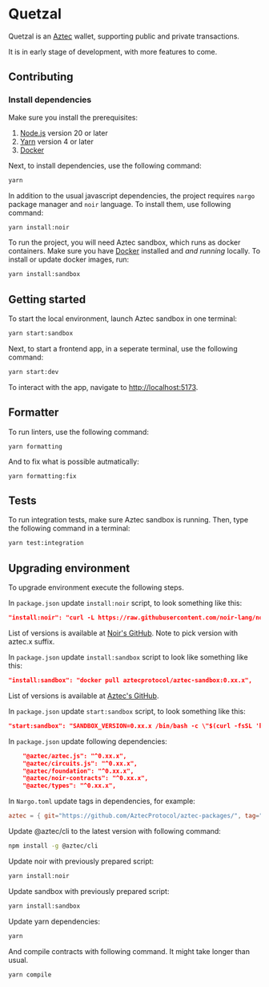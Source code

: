 # Quetzal
Quetzal is an [Aztec](https://aztec.network/) wallet, supporting public and private transactions.

It is in early stage of development, with more features to come.

## Contributing

### Install dependencies

Make sure you install the prerequisites:
1. [Node.js](https://nodejs.org/en) version 20 or later
2. [Yarn](https://yarnpkg.com/) version 4 or later
3. [Docker](https://www.docker.com/)

Next, to install dependencies, use the following command:
```bash
yarn
```

In addition to the usual javascript dependencies, the project requires `nargo` package manager and `noir` language.
To install them, use following command:

```bash
yarn install:noir
```

To run the project, you will need Aztec sandbox, which runs as docker containers.
Make sure you have [Docker](https://www.docker.com/) installed and _and running_ locally.
To install or update docker images, run:

```bash
yarn install:sandbox
```

## Getting started

To start the local environment, launch Aztec sandbox in one terminal:

```bash
yarn start:sandbox
```

Next, to start a frontend app, in a seperate terminal, use the following command:

```bash
yarn start:dev
```

To interact with the app, navigate to [http://localhost:5173](http://localhost:5173).

## Formatter

To run linters, use the following command:
```
yarn formatting
```

And to fix what is possible autmatically:
```
yarn formatting:fix
```


## Tests

To run integration tests, make sure Aztec sandbox is running.
Then, type the following command in a terminal:

```bash
yarn test:integration
```


## Upgrading environment

To upgrade environment execute the following steps.

In `package.json` update `install:noir` script, to look something like this:
```json
"install:noir": "curl -L https://raw.githubusercontent.com/noir-lang/noirup/main/install | bash noirup -v 0.17.0-aztec.2",
```

List of versions is available at [Noir's GitHub](https://github.com/noir-lang/noir/releases). Note to pick version with aztec.x suffix.

In `package.json` update `install:sandbox` script to look like something like this:
```json
"install:sandbox": "docker pull aztecprotocol/aztec-sandbox:0.xx.x",
```

List of versions is available at [Aztec's GitHub](https://github.com/AztecProtocol/aztec-packages/tags).

In `package.json` update `start:sandbox` script, to look something like this:
```json
"start:sandbox": "SANDBOX_VERSION=0.xx.x /bin/bash -c \"$(curl -fsSL 'https://sandbox.aztec.network')\" ",
```


In `package.json` update following dependencies:
```json
    "@aztec/aztec.js": "^0.xx.x",
    "@aztec/circuits.js": "^0.xx.x",
    "@aztec/foundation": "^0.xx.x",
    "@aztec/noir-contracts": "^0.xx.x",
    "@aztec/types": "^0.xx.x",
```

In `Nargo.toml` update tags in dependencies, for example:

```toml
aztec = { git="https://github.com/AztecProtocol/aztec-packages/", tag="aztec-packages-v0.xx.x", directory="yarn-project/aztec-nr/aztec" }
```

Update @aztec/cli to the latest version with following command:
```sh
npm install -g @aztec/cli
```

Update noir with previously prepared script:
```sh
yarn install:noir
```

Update sandbox with previously prepared script:
```sh
yarn install:sandbox
```

Update yarn dependencies:
```sh
yarn
```

And compile contracts with following command. It might take longer than usual.
```sh
yarn compile
```

